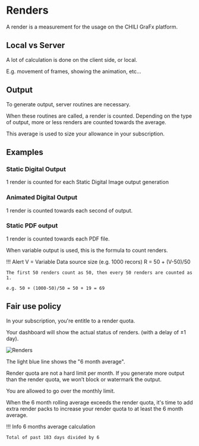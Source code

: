 # Renders

A render is a measurement for the usage on the CHILI GraFx platform.

## Local vs Server

A lot of calculation is done on the client side, or local.

E.g. movement of frames, showing the animation, etc...

## Output

To generate output, server routines are necessary.

When these routines are called, a render is counted. Depending on the type of output, more or less renders are counted towards the average.

This average is used to size your allowance in your subscription.

## Examples

### Static Digital Output

1 render is counted for each Static Digital Image output generation

### Animated Digital Output

1 render is counted towards each second of output.

### Static PDF output

1 render is counted towards each PDF file.

When variable output is used, this is the formula to count renders.

!!! Alert
	V = Variable Data source size (e.g. 1000 recors)
	R = 50 + (V-50)/50	
	
	The first 50 renders count as 50, then every 50 renders are counted as 1.
	
	e.g. 50 + (1000-50)/50 = 50 + 19 = 69
	
## Fair use policy

In your subscription, you're entitle to a render quota.

Your dashboard will show the actual status of renders. (with a delay of ±1 day).

![Renders](https://chilipublishdocs.imgix.net/CHILI_GraFx/renders.png)

The light blue line shows the "6 month average".

Render quota are not a hard limit per month. If you generate more output than the render quota, we won’t block or watermark the output. 

You are allowed to go over the monthly limit. 

When the 6 month rolling average exceeds the render quota, it's time to add extra render packs to increase your render quota to at least the 6 month average.

!!! Info
	6 months average calculation	

	Total of past 183 days divided by 6